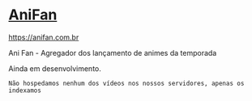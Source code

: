 # [AniFan](https://anifan.com.br/) 
https://anifan.com.br

Ani Fan - Agregador dos lançamento de animes da temporada

Ainda em desenvolvimento.

    Não hospedamos nenhum dos vídeos nos nossos servidores, apenas os indexamos